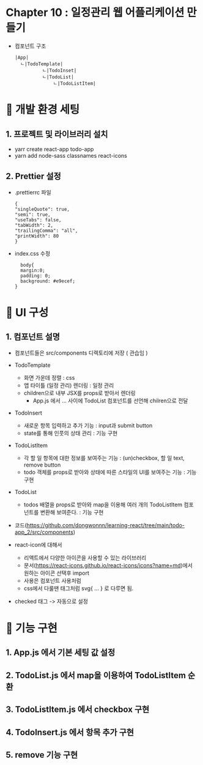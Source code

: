 # Chapter 10 : 일정관리 웹 어플리케이션 만들기

- 컴포넌트 구조

  ```
  |App|
    ㄴ|TodoTemplate|
            ㄴ|TodoInset|
            ㄴ|TodoList|
                ㄴ|TodoListItem|

  ```

# 🎯 개발 환경 세팅

## 1. 프로젝트 및 라이브러리 설치

- yarr create react-app todo-app
- yarn add node-sass classnames react-icons

## 2. Prettier 설정

- .prettierrc 파일

  ```
  {
  "singleQuote": true,
  "semi": true,
  "useTabs": false,
  "tabWidth": 2,
  "trailingComma": "all",
  "printWidth": 80
  }
  ```

- index.css 수정
  ```
    body{
    margin:0;
    padding: 0;
    background: #e9ecef;
  }
  ```

# 🎯 UI 구성

## 1. 컴포넌트 설명

- 컴포넌트들은 src/components 디렉토리에 저장 ( 관습임 )

- TodoTemplate
  - 화면 가운데 정렬 : css
  - 앱 타이틀 (일정 관리) 렌더링 : 일정 관리
  - children으로 내부 JSX를 props로 받아서 렌더링
    - App.js 에서 <TodoTemplate> ... </TodoTemplate> 사이에 TodoList 컴포넌트를 선언해 chilren으로 전달
- TodoInsert
  - 새로운 항목 입력하고 추가 기능 : input과 submit button
  - state를 통해 인풋의 상태 관리 : 기능 구현
- TodoListItem
  - 각 할 일 항목에 대한 정보를 보여주는 기능 : (un)checkbox, 할 일 text, remove button
  - todo 객체를 props로 받아와 상태에 따른 스타일의 UI를 보여주는 기능 : 기능 구현
- TodoList

  - todos 배열을 props로 받아와 map을 이용해 여러 개의 TodoListItem 컴포넌트를 변환해 보여준다. : 기능 구현

- 코드(https://github.com/dongwonnn/learning-react/tree/main/todo-app_2/src/components)

- react-icon에 대해서

  - 리액트에서 다양한 아이콘을 사용할 수 있는 라이브러리
  - 문서(https://react-icons.github.io/react-icons/icons?name=md)에서 원하는 아이콘 선택후 import
  - 사용은 컴포넌트 사용처럼 <MdCheckbox>
  - css에서 다룰땐 태그처럼 svg{ ... } 로 다루면 됨.

- checked 태그 -> 자동으로 설정

# 🎯 기능 구현

## 1. App.js 에서 기본 세팅 값 설정

## 2. TodoList.js 에서 map을 이용하여 TodoListItem 순환

## 3. TodoListItem.js 에서 checkbox 구현

## 4. TodoInsert.js 에서 항목 추가 구현

## 5. remove 기능 구현
